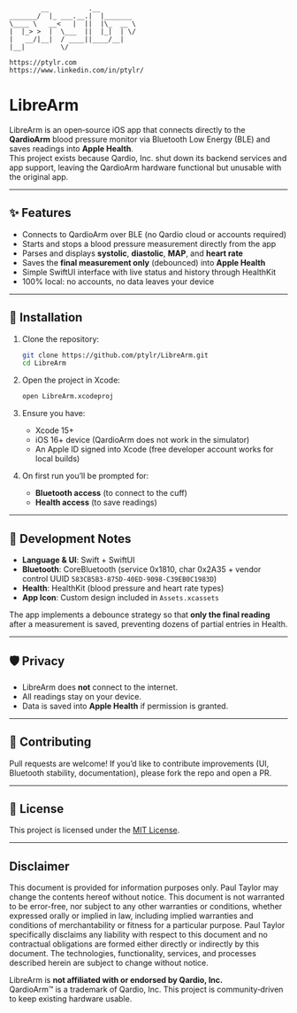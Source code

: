 ```
        __          .__
_______/  |_ ___.__.|  |_______
\____ \   __<   |  ||  |\_  __ \
|  |_> >  |  \___  ||  |_|  | \/
|   __/|__|  / ____||____/__|
|__|         \/

https://ptylr.com
https://www.linkedin.com/in/ptylr/
```

# LibreArm

LibreArm is an open‑source iOS app that connects directly to the **QardioArm** blood pressure monitor via Bluetooth Low Energy (BLE) and saves readings into **Apple Health**.  
This project exists because Qardio, Inc. shut down its backend services and app support, leaving the QardioArm hardware functional but unusable with the original app.

---

## ✨ Features

- Connects to QardioArm over BLE (no Qardio cloud or accounts required)
- Starts and stops a blood pressure measurement directly from the app
- Parses and displays **systolic**, **diastolic**, **MAP**, and **heart rate**
- Saves the **final measurement only** (debounced) into **Apple Health**
- Simple SwiftUI interface with live status and history through HealthKit
- 100% local: no accounts, no data leaves your device

---

## 📲 Installation

1. Clone the repository:
   ```bash
   git clone https://github.com/ptylr/LibreArm.git
   cd LibreArm
   ```

2. Open the project in Xcode:
   ```bash
   open LibreArm.xcodeproj
   ```

3. Ensure you have:
   - Xcode 15+
   - iOS 16+ device (QardioArm does not work in the simulator)
   - An Apple ID signed into Xcode (free developer account works for local builds)

4. On first run you’ll be prompted for:
   - **Bluetooth access** (to connect to the cuff)
   - **Health access** (to save readings)

---

## 🔧 Development Notes

- **Language & UI**: Swift + SwiftUI
- **Bluetooth**: CoreBluetooth (service 0x1810, char 0x2A35 + vendor control UUID `583CB5B3-875D-40ED-9098-C39EB0C1983D`)
- **Health**: HealthKit (blood pressure and heart rate types)
- **App Icon**: Custom design included in `Assets.xcassets`

The app implements a debounce strategy so that **only the final reading** after a measurement is saved, preventing dozens of partial entries in Health.

---

## 🛡 Privacy

- LibreArm does **not** connect to the internet.  
- All readings stay on your device.  
- Data is saved into **Apple Health** if permission is granted.


---

## 🤝 Contributing

Pull requests are welcome! If you’d like to contribute improvements (UI, Bluetooth stability, documentation), please fork the repo and open a PR.

---

## 📜 License

This project is licensed under the [MIT License](LICENSE).

---

## Disclaimer
This document is provided for information purposes only. Paul Taylor may change the contents hereof without notice. This document is not warranted to be error-free, nor subject to any other warranties or conditions, whether expressed orally or implied in law, including implied warranties and conditions of merchantability or fitness for a particular purpose. Paul Taylor specifically disclaims any liability with respect to this document and no contractual obligations are formed either directly or indirectly by this document. The technologies, functionality, services, and processes described herein are subject to change without notice.

LibreArm is **not affiliated with or endorsed by Qardio, Inc.**  
QardioArm™ is a trademark of Qardio, Inc. This project is community‑driven to keep existing hardware usable.
